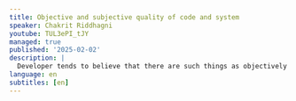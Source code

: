 ```yaml
---
title: Objective and subjective quality of code and system
speaker: Chakrit Riddhagni
youtube: TUL3ePI_tJY
managed: true
published: '2025-02-02'
description: |
  Developer tends to believe that there are such things as objectively good code and system design. There are things such as best practices that can apply to every system regardless of context. This belief, while not completely false, is not completely true. In this talk, I will bring you to explore a characteristic is objectively high quality code and system. We also going to explore a characteristic of subjectively high quality code and system. And by exploring these two side of spectrum, we can see why subjectivity matters and how much does it matter to code and design. Therefore, we can understand which kind of practices need to be adjusted based on context and what kind of practices ring true to any type of software.
language: en
subtitles: [en]
---
```

